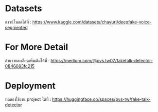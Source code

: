 # Datasets
ดาวน์โหลดได้ที่ : https://www.kaggle.com/datasets/chayuri/deepfake-voice-segmented

# For More Detail
อ่านรายละเอียดเพิ่มเติมได้ที่ : https://medium.com/@pvs.tw07/faketalk-detector-0846083fc215

# Deployment 
ทดลองใช้งาน project ได้ที่ : https://huggingface.co/spaces/pvs-tw/fake-talk-detector

